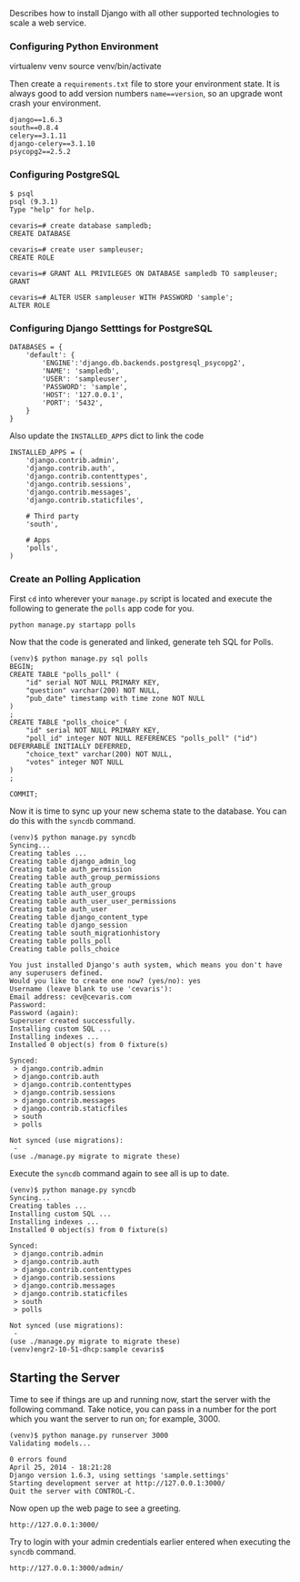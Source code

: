 Describes how to install Django with all other supported technologies to scale a web service. 

<!--more-->


### Configuring Python Environment

  virtualenv venv
  source venv/bin/activate

Then create a `requirements.txt` file to store your environment state. It is always good to add version numbers `name==version`, so an upgrade wont crash your environment.

    django==1.6.3
    south==0.8.4
    celery==3.1.11
    django-celery==3.1.10
    psycopg2==2.5.2


### Configuring PostgreSQL

    $ psql
    psql (9.3.1)
    Type "help" for help.

    cevaris=# create database sampledb;
    CREATE DATABASE

    cevaris=# create user sampleuser;
    CREATE ROLE

    cevaris=# GRANT ALL PRIVILEGES ON DATABASE sampledb TO sampleuser;
    GRANT

    cevaris=# ALTER USER sampleuser WITH PASSWORD 'sample';
    ALTER ROLE



### Configuring Django Setttings for PostgreSQL
    
    DATABASES = {
        'default': {
            'ENGINE':'django.db.backends.postgresql_psycopg2',
            'NAME': 'sampledb',
            'USER': 'sampleuser',
            'PASSWORD': 'sample',
            'HOST': '127.0.0.1',
            'PORT': '5432',
        }
    }


Also update the `INSTALLED_APPS` dict to link the code
    
    INSTALLED_APPS = (
        'django.contrib.admin',
        'django.contrib.auth',
        'django.contrib.contenttypes',
        'django.contrib.sessions',
        'django.contrib.messages',
        'django.contrib.staticfiles',

        # Third party
        'south',

        # Apps
        'polls',
    )


### Create an Polling Application

First `cd` into wherever your `manage.py` script is located and execute the following to generate the `polls` app code for you.

    python manage.py startapp polls


Now that the code is generated and linked, generate teh SQL for Polls.

    (venv)$ python manage.py sql polls
    BEGIN;
    CREATE TABLE "polls_poll" (
        "id" serial NOT NULL PRIMARY KEY,
        "question" varchar(200) NOT NULL,
        "pub_date" timestamp with time zone NOT NULL
    )
    ;
    CREATE TABLE "polls_choice" (
        "id" serial NOT NULL PRIMARY KEY,
        "poll_id" integer NOT NULL REFERENCES "polls_poll" ("id") DEFERRABLE INITIALLY DEFERRED,
        "choice_text" varchar(200) NOT NULL,
        "votes" integer NOT NULL
    )
    ;

    COMMIT;

Now it is time to sync up your new schema state to the database. You can do this with the `syncdb` command. 

    (venv)$ python manage.py syncdb
    Syncing...
    Creating tables ...
    Creating table django_admin_log
    Creating table auth_permission
    Creating table auth_group_permissions
    Creating table auth_group
    Creating table auth_user_groups
    Creating table auth_user_user_permissions
    Creating table auth_user
    Creating table django_content_type
    Creating table django_session
    Creating table south_migrationhistory
    Creating table polls_poll
    Creating table polls_choice

    You just installed Django's auth system, which means you don't have any superusers defined.
    Would you like to create one now? (yes/no): yes
    Username (leave blank to use 'cevaris'):    
    Email address: cev@cevaris.com          
    Password: 
    Password (again): 
    Superuser created successfully.
    Installing custom SQL ...
    Installing indexes ...
    Installed 0 object(s) from 0 fixture(s)

    Synced:
     > django.contrib.admin
     > django.contrib.auth
     > django.contrib.contenttypes
     > django.contrib.sessions
     > django.contrib.messages
     > django.contrib.staticfiles
     > south
     > polls

    Not synced (use migrations):
     - 
    (use ./manage.py migrate to migrate these)

Execute the `syncdb` command again to see all is up to date.

    (venv)$ python manage.py syncdb
    Syncing...
    Creating tables ...
    Installing custom SQL ...
    Installing indexes ...
    Installed 0 object(s) from 0 fixture(s)

    Synced:
     > django.contrib.admin
     > django.contrib.auth
     > django.contrib.contenttypes
     > django.contrib.sessions
     > django.contrib.messages
     > django.contrib.staticfiles
     > south
     > polls

    Not synced (use migrations):
     - 
    (use ./manage.py migrate to migrate these)
    (venv)engr2-10-51-dhcp:sample cevaris$ 


## Starting the Server

Time to see if things are up and running now, start the server with the following command. Take notice, you can pass in a number for the port which you want the server to run on; for example, 3000. 

    (venv)$ python manage.py runserver 3000
    Validating models...

    0 errors found
    April 25, 2014 - 18:21:28
    Django version 1.6.3, using settings 'sample.settings'
    Starting development server at http://127.0.0.1:3000/
    Quit the server with CONTROL-C.


Now open up the web page to see a greeting.

    http://127.0.0.1:3000/

Try to login with your admin credentials earlier entered when executing the `syncdb` command.

    http://127.0.0.1:3000/admin/




